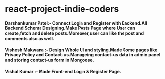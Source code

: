 # react-project-indie-coders

#### Darshankumar Patel:- Connect Login and Register with Backend.All Backend Schema Designing.Make Posts Page where User can create,fetch and delete posts.Moreover,user can like the post and comments also as well.

#### Vishesh Makwana :- Design Whole UI and styling.Made Some pages like Privacy Policy and Contact-us.Manageing contact-us data in admin panel and storing contact-us form in Mongoose.

#### Vishal Kumar :- Made Front-end Login & Register Page.

